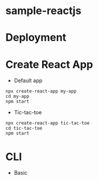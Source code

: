 # sample-reactjs

# Deployment

# Create React App
- Default app
```
npx create-react-app my-app
cd my-app
npm start
```

- Tic-tac-toe
```
npx create-react-app tic-tac-toe
cd tic-tac-toe
npm start
```

# CLI
- Basic
```
```